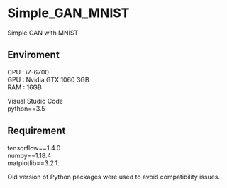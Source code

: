 # Simple_GAN_MNIST
Simple GAN with MNIST

## Enviroment
CPU : i7-6700   
GPU : Nvidia GTX 1060 3GB   
RAM : 16GB   

Visual Studio Code   
python==3.5   

## Requirement
tensorflow==1.4.0      
numpy==1.18.4   
matplotlib==3.2.1.     
   
Old version of Python packages were used to avoid compatibility issues.    
